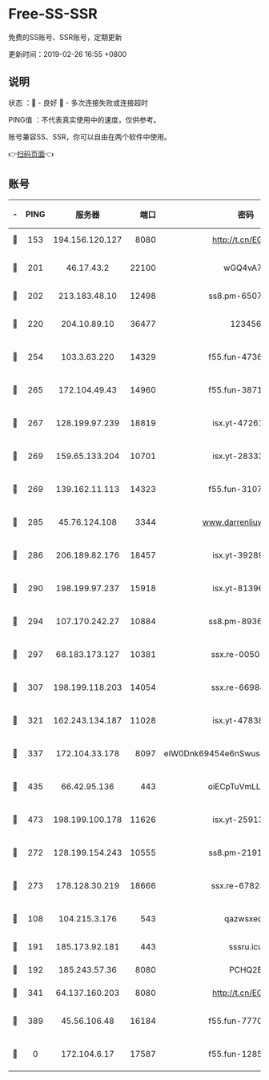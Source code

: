 # Free-SS-SSR

免费的SS账号、SSR账号，定期更新

更新时间：2019-02-26 16:55 +0800

## 说明

状态     ：🙂 - 良好 🙁 - 多次连接失败或连接超时

PING值   ：不代表真实使用中的速度，仅供参考。

账号兼容SS、SSR，你可以自由在两个软件中使用。

👉[扫码页面](https://liesauer.github.io/free-ss-ssr.github.io/)👈

## 账号

|-|PING|服务器|端口|密码|加密方式|区域|
|:----:|:----:|:-----:|-----:|:----:|:----:|:----:|
|🙂|153|194.156.120.127|8080|http://t.cn/EGJIyrl|rc4-md5|RU|
|🙂|201|46.17.43.2|22100|wGQ4vA7D|aes-256-gcm|RU|
|🙂|202|213.183.48.10|12498|ss8.pm-65077768|rc4-md5|RU|
|🙂|220|204.10.89.10|36477|123456|aes-256-cfb|US|
|🙂|254|103.3.63.220|14329|f55.fun-47367810|aes-256-cfb|SG|
|🙂|265|172.104.49.43|14960|f55.fun-38711662|aes-256-cfb|SG|
|🙂|267|128.199.97.239|18819|isx.yt-47261085|aes-256-cfb|SG|
|🙂|269|159.65.133.204|10701|isx.yt-28333827|aes-256-cfb|SG|
|🙂|269|139.162.11.113|14323|f55.fun-31072874|aes-256-cfb|SG|
|🙂|285|45.76.124.108|3344|www.darrenliuwei.com|aes-256-cfb|AU|
|🙂|286|206.189.82.176|18457|isx.yt-39289434|aes-256-cfb|SG|
|🙂|290|198.199.97.237|15918|isx.yt-81396209|aes-256-cfb|US|
|🙂|294|107.170.242.27|10884|ss8.pm-89367697|aes-256-cfb|US|
|🙂|297|68.183.173.127|10381|ssx.re-00501672|aes-256-cfb|US|
|🙂|307|198.199.118.203|14054|ssx.re-66984414|aes-256-cfb|US|
|🙂|321|162.243.134.187|11028|isx.yt-47838069|aes-256-cfb|US|
|🙂|337|172.104.33.178|8097|eIW0Dnk69454e6nSwuspv9DmS201tQ0D|aes-256-cfb|SG|
|🙂|435|66.42.95.136|443|oiECpTuVmLLxk4Ts|aes-256-cfb|US|
|🙂|473|198.199.100.178|11626|isx.yt-25913168|aes-256-cfb|US|
|🙂|272|128.199.154.243|10555|ss8.pm-21916657|aes-256-cfb|SG|
|🙂|273|178.128.30.219|18666|ssx.re-67823309|aes-256-cfb|SG|
|🙁|108|104.215.3.176|543|qazwsxedc|aes-256-gcm|JP|
|🙁|191|185.173.92.181|443|sssru.icu|rc4-md5|RU|
|🙁|192|185.243.57.36|8080|PCHQ2E|rc4-md5|US|
|🙁|341|64.137.160.203|8080|http://t.cn/EGJIyrl|rc4-md5|CA|
|🙁|389|45.56.106.48|16184|f55.fun-77705055|aes-256-cfb|US|
|🙁|0|172.104.6.17|17587|f55.fun-12854977|aes-256-cfb|US|
